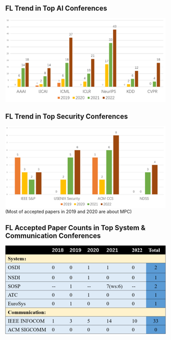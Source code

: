 ## FL Trend in Top AI Conferences
![top_ai_conf_fl_paper_trend](./top_conf_figs/top_ai_conf_fl_paper_trend.png)





## FL Trend in Top Security Conferences

![top_security_conf_fl_paper_trend](./top_conf_figs/top_security_conf_fl_paper_trend.png)
(Most of accepted papers in 2019 and 2020 are about MPC)







## FL Accepted Paper Counts in Top System & Communication Conferences

![system_comm_conf_fl_paper_count](./top_conf_figs/system_comm_conf_fl_paper_count.png)

